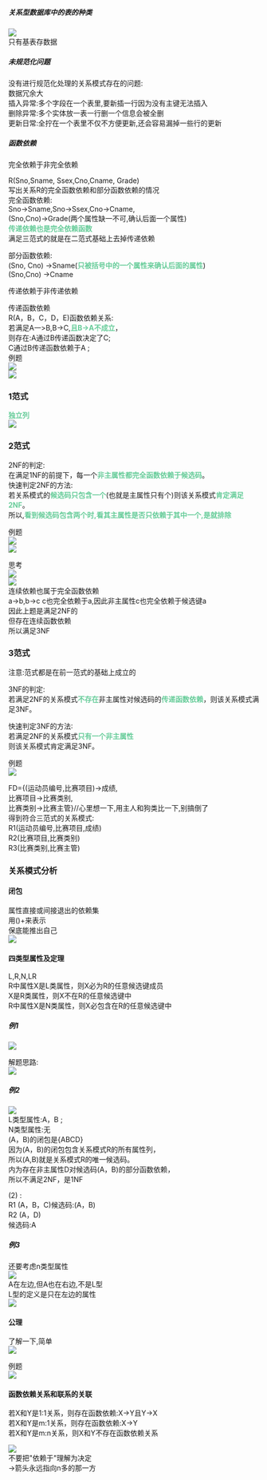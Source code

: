 ##### 关系型数据库中的表的种类  
![](img/Pasted%20image%2020221216150426.png)  
只有基表存数据  
  
##### 未规范化问题  
没有进行规范化处理的关系模式存在的问题:  
数据冗余大  
插入异常:多个字段在一个表里,要新插一行因为没有主键无法插入  
删除异常:多个实体放一表一行删一个信息会被全删  
更新日常:全拧在一个表里不仅不方便更新,还会容易漏掉一些行的更新  
  
  
##### 函数依赖  
完全依赖于非完全依赖  
  
R(Sno,Sname, Ssex,Cno,Cname, Grade)  
写出关系R的完全函数依赖和部分函数依赖的情况  
完全函数依赖:  
Sno->Sname,Sno->Ssex,Cno->Cname,  
(Sno,Cno)->Grade(两个属性缺一不可,确认后面一个属性)  
<font color=#66CC99 style=" font-weight:bold;">传递依赖也是完全依赖函数</font>  
满足三范式的就是在二范式基础上去掉传递依赖  
  
部分函数依赖:  
(Sno, Cno) ->Sname(<font color=#66CC99 style=" font-weight:bold;">只被括号中的一个属性来确认后面的属性</font>)  
(Sno,Cno) ->Cname  
  
  
传递依赖于非传递依赖  
  
传递函数依赖  
R(A，B，C，D，E)函数依赖关系:  
若满足A一>B,B->C,<font color=#66CC99 style=" font-weight:bold;">且B->A不成立</font>，  
则存在:A通过B传递函数决定了C;  
C通过B传递函数依赖于A ;  
例题  
![](img/Pasted%20image%2020221216165753.png)  
![](img/Pasted%20image%2020221216165917.png)  
  
### 1范式  
<font color=#66CC99 style=" font-weight:bold;">独立列</font>  
![](img/Pasted%20image%2020221216181848.png)  
  
### 2范式  
2NF的判定:  
在满足1NF的前提下，每一个<font color=#66CC99 style=" font-weight:bold;">非主属性都完全函数依赖于候选码</font>。  
快速判定2NF的方法:  
若关系模式的<font color=#66CC99 style=" font-weight:bold;">候选码只包含一个</font>(也就是主属性只有个)则该关系模式<font color=#66CC99 style=" font-weight:bold;">肯定满足2NF</font>。  
所以,<font color=#66CC99 style=" font-weight:bold;">看到候选码包含两个时,看其主属性是否只依赖于其中一个,是就排除</font>  
  
例题  
![](img/Pasted%20image%2020221216183509.png)  
![](img/Pasted%20image%2020221216183554.png)  
  
  
思考  
![](img/Pasted%20image%2020221216231945.png)  
![](img/Pasted%20image%2020221216232331.png)  
连续依赖也属于完全函数依赖  
a->b,b->c c也完全依赖于a,因此非主属性c也完全依赖于候选键a  
因此上题是满足2NF的  
但存在连续函数依赖  
所以满足3NF  
  
### 3范式  
注意:范式都是在前一范式的基础上成立的  
  
3NF的判定:  
若满足2NF的关系模式<font color=#66CC99 style=" font-weight:bold;">不存在</font>非主属性对候选码的<font color=#66CC99 style=" font-weight:bold;">传递函数依赖</font>，则该关系模式满足3NF。  
  
快速判定3NF的方法∶  
若满足2NF的关系模式<font color=#66CC99 style=" font-weight:bold;">只有一个非主属性</font>  
则该关系模式肯定满足3NF。  
  
例题  
![](img/Pasted%20image%2020221216234644.png)  
  
FD={(运动员编号,比赛项目)->成绩,  
比赛项目->比赛类别,  
比赛类别->比赛主管}//心里想一下,用主人和狗类比一下,别搞倒了  
得到符合三范式的关系模式:  
R1(运动员编号,比赛项目,成绩)  
R2(比赛项目,比赛类别)  
R3(比赛类别,比赛主管)  
  
### 关系模式分析  
#### 闭包  
属性直接或间接退出的依赖集  
用()+来表示  
保底能推出自己  
![](img/Pasted%20image%2020221220210836.png)  
#### 四类型属性及定理  
L,R,N,LR  
R中属性X是L类属性，则X必为R的任意候选键成员  
X是R类属性，则X不在R的任意候选键中  
R中属性X是N类属性，则X必包含在R的任意候选键中  
  
##### 例1  
![](img/Pasted%20image%2020221221141643.png)  
  
解题思路:  
![](img/Pasted%20image%2020221221213307.png)  
  
##### 例2  
![](img/Pasted%20image%2020221221213407.png)  
L类型属性:A，B ;  
N类型属性:无  
(A，B)的闭包是{ABCD}  
因为(A，B)的闭包包含关系模式R的所有属性列，  
所以(A,B)就是关系模式R的唯一候选码。  
内为存在非主属性D对候选码(A，B)的部分函数依赖，  
所以不满足2NF，是1NF  
  
(2) :  
R1 (A，B，C)候选码:(A，B)  
R2 (A，D)  
候选码:A  
  
##### 例3  
还要考虑n类型属性  
![](img/Pasted%20image%2020221221215947.png)  
A在左边,但A也在右边,不是L型  
L型的定义是只在左边的属性  
![](img/Pasted%20image%2020221221220329.png)  
#### 公理  
了解一下,简单  
![](img/Pasted%20image%2020221221213811.png)  
  
例题  
![](img/Pasted%20image%2020221221221107.png)  
#### 函数依赖关系和联系的关联  
若X和Y是1:1关系，则存在函数依赖:X->Y且Y->X  
若X和Y是m:1关系，则存在函数依赖:X->Y  
若X和Y是m:n关系，则X和Y不存在函数依赖关系  
  
![](img/Pasted%20image%2020221221221139.png)  
不要把"依赖于"理解为决定  
->箭头永远指向n多的那一方  
